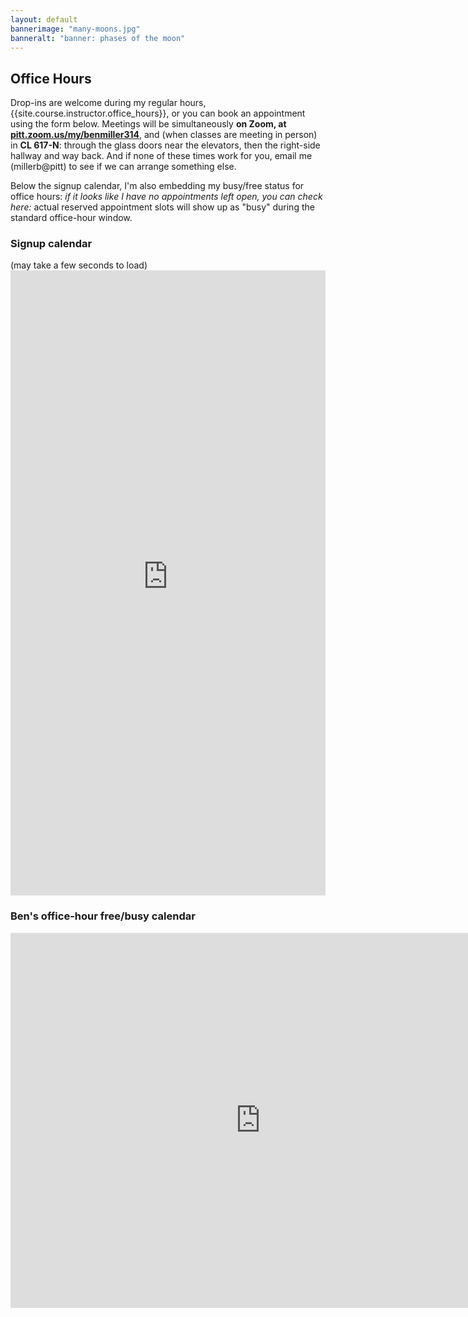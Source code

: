 ```yaml
---
layout: default
bannerimage: "many-moons.jpg"
banneralt: "banner: phases of the moon"
---
```



## Office Hours
Drop-ins are welcome during my regular hours, {{site.course.instructor.office_hours}}, or you can book an appointment using the form below. Meetings will be simultaneously <strong>on Zoom, at <a href="https://pitt.zoom.us/my/benmiller314">pitt.zoom.us/my/benmiller314</a></strong>, and (when classes are meeting in person) in <strong>CL 617-N</strong>: through the glass doors near the elevators, then the right-side hallway and way back. And if none of these times work for you, email me (millerb@pitt) to see if we can arrange something else.

Below the signup calendar, I'm also embedding my busy/free status for office hours: <em>if it looks like I have no appointments left open, you can check here:</em> actual reserved appointment slots will show up as "busy" during the standard office-hour window.

### Signup calendar
<a id="signups" class="jump" />
(may take a few seconds to load)

<iframe src="https://benmiller314.youcanbook.me/?noframe=true&skipHeaderFooter=true" style="width:100%;height:1000px;border:0px;background-color:transparent;" frameborder="0" allowtransparency="true" onload="keepInView(this);"></iframe>
<script>function keepInView(item) {if((document.documentElement&&document.documentElement.scrollTop)||document.body.scrollTop>item.offsetTop)item.scrollIntoView();}</script>

### Ben's office-hour free/busy calendar
<a id="free-busy" class="jump" />
<iframe src="https://calendar.google.com/calendar/embed?src=99f35vnatu0no5u7qh475suvlg%40group.calendar.google.com&ctz=America/New_York" style="border: 0" width="800" height="600" frameborder="0" scrolling="no"></iframe>

